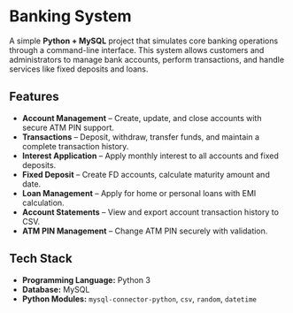 # Banking System  

A simple **Python + MySQL** project that simulates core banking operations through a command-line interface. This system allows customers and administrators to manage bank accounts, perform transactions, and handle services like fixed deposits and loans.  

## Features  
- **Account Management** – Create, update, and close accounts with secure ATM PIN support.  
- **Transactions** – Deposit, withdraw, transfer funds, and maintain a complete transaction history.  
- **Interest Application** – Apply monthly interest to all accounts and fixed deposits.  
- **Fixed Deposit** – Create FD accounts, calculate maturity amount and date.  
- **Loan Management** – Apply for home or personal loans with EMI calculation.  
- **Account Statements** – View and export account transaction history to CSV.  
- **ATM PIN Management** – Change ATM PIN securely with validation.  

## Tech Stack  
- **Programming Language:** Python 3  
- **Database:** MySQL  
- **Python Modules:** `mysql-connector-python`, `csv`, `random`, `datetime`  
